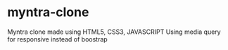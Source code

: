 # myntra-clone
Myntra clone made using HTML5, CSS3, JAVASCRIPT
Using media query for responsive instead of boostrap
